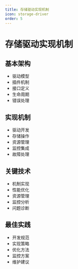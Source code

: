 ```yaml
---
title: 存储驱动实现机制
icon: storage-driver
order: 5
---
```


# 存储驱动实现机制

## 基本架构
- 驱动模型
- 插件机制
- 接口定义
- 生命周期
- 错误处理

## 实现机制
- 驱动开发
- 存储操作
- 资源管理
- 监控集成
- 故障处理

## 关键技术
- 机制实现
- 性能优化
- 资源管理
- 监控分析
- 问题诊断

## 最佳实践
- 开发规范
- 实现策略
- 优化方法
- 监控方案
- 维护建议
